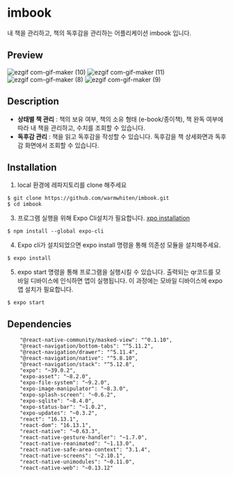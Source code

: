 # imbook
내 책을 관리하고, 책의 독후감을 관리하는 어플리케이션 imbook 입니다.

## Preview


![ezgif com-gif-maker (10)](https://user-images.githubusercontent.com/40848918/101899912-e92b0580-3bf1-11eb-95c3-bcd2b4ae1888.gif)
![ezgif com-gif-maker (11)](https://user-images.githubusercontent.com/40848918/101899910-e8926f00-3bf1-11eb-9a02-1965a41d6053.gif)
![ezgif com-gif-maker (8)](https://user-images.githubusercontent.com/40848918/101899909-e7f9d880-3bf1-11eb-940a-339dc9a37e45.gif)
![ezgif com-gif-maker (9)](https://user-images.githubusercontent.com/40848918/101899906-e6301500-3bf1-11eb-84b5-e58a9d96788c.gif)



## Description


  - **상태별 책 관리** : 책의 보유 여부, 책의 소유 형태 (e-book/종이책), 책 완독 여부에 따라 내 책을 관리하고, 수치를 조회할 수 있습니다.
  - **독후감 관리** : 책을 읽고 독후감을 작성할 수 있습니다. 독후감을 책 상세화면과 독후감 화면에서 조회할 수 있습니다.

## Installation

1. local 환경에 레파지토리를 clone 해주세요
```
$ git clone https://github.com/warmwhiten/imbook.git
$ cd imbook
```
3. 프로그램 실행을 위해 Expo Cli설치가 필요합니다. [xpo installation](https://docs.expo.io/get-started/installation/)
```
$ npm install --global expo-cli
```
4. Expo cli가 설치되었으면 expo install 명령을 통해 의존성 모듈을 설치해주세요. 
```
$ expo install
```
5. expo start 명령을 통해 프로그램을 실행시킬 수 있습니다. 출력되는 qr코드를 모바일 디바이스에 인식하면 앱이 실행됩니다. 이 과정에는 모바일 디바이스에 expo 앱 설치가 필요합니다. 
```
$ expo start
```

## Dependencies
```
    "@react-native-community/masked-view": "^0.1.10",
    "@react-navigation/bottom-tabs": "^5.11.2",
    "@react-navigation/drawer": "^5.11.4",
    "@react-navigation/native": "^5.8.10",
    "@react-navigation/stack": "^5.12.8",
    "expo": "~39.0.2",
    "expo-asset": "~8.2.0",
    "expo-file-system": "~9.2.0",
    "expo-image-manipulator": "~8.3.0",
    "expo-splash-screen": "~0.6.2",
    "expo-sqlite": "~8.4.0",
    "expo-status-bar": "~1.0.2",
    "expo-updates": "~0.3.2",
    "react": "16.13.1",
    "react-dom": "16.13.1",
    "react-native": "~0.63.3",
    "react-native-gesture-handler": "~1.7.0",
    "react-native-reanimated": "~1.13.0",
    "react-native-safe-area-context": "3.1.4",
    "react-native-screens": "~2.10.1",
    "react-native-unimodules": "~0.11.0",
    "react-native-web": "~0.13.12"
```
